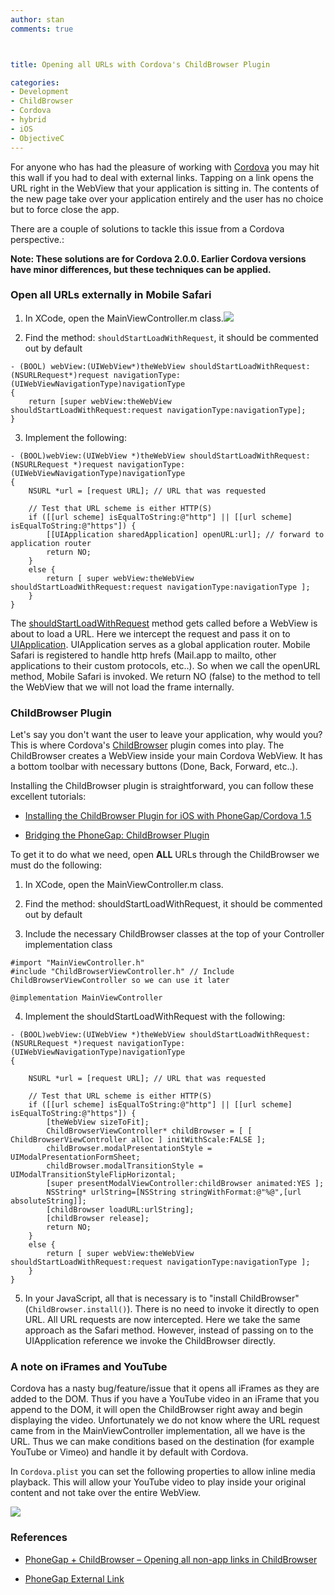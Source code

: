 ```yaml
---
author: stan
comments: true



title: Opening all URLs with Cordova's ChildBrowser Plugin

categories:
- Development
- ChildBrowser
- Cordova
- hybrid
- iOS
- ObjectiveC
---
```


For anyone who has had the pleasure of working with [Cordova](http://www.phonegap.com) you may hit this wall if you had to deal with external links. Tapping on a link opens the URL right in the WebView that your application is sitting in. The contents of the new page take over your application entirely and the user has no choice but to force close the app.





There are a couple of solutions to tackle this issue from a Cordova perspective.:





**Note: These solutions are for Cordova 2.0.0. Earlier Cordova versions have minor differences, but these techniques can be applied.**





### Open all URLs externally in Mobile Safari







  1. In XCode, open the MainViewController.m class.[![](http://moduscreate.com/wp-content/uploads/2012/09/1MainViewController2-300x218.jpeg)](http://moduscreate.com/opening-all-urls-with-phonegaps-childbrowser-plugin/1mainviewcontroller/)


  2. Find the method: `shouldStartLoadWithRequest`, it should be commented out by default




    
    - (BOOL) webView:(UIWebView*)theWebView shouldStartLoadWithRequest:(NSURLRequest*)request navigationType:(UIWebViewNavigationType)navigationType
    {
        return [super webView:theWebView shouldStartLoadWithRequest:request navigationType:navigationType];
    }
    



  3. Implement the following:




    
    - (BOOL)webView:(UIWebView *)theWebView shouldStartLoadWithRequest:(NSURLRequest *)request navigationType:(UIWebViewNavigationType)navigationType
    {
        NSURL *url = [request URL]; // URL that was requested
    
        // Test that URL scheme is either HTTP(S)
        if ([[url scheme] isEqualToString:@"http"] || [[url scheme] isEqualToString:@"https"]) {
            [[UIApplication sharedApplication] openURL:url]; // forward to application router
            return NO;
        }
        else {
            return [ super webView:theWebView shouldStartLoadWithRequest:request navigationType:navigationType ];
        }   
    }
    






The [shouldStartLoadWithRequest](http://developer.apple.com/library/ios/#documentation/uikit/reference/UIWebViewDelegate_Protocol/Reference/Reference.html) method gets called before a WebView is about to load a URL. Here we intercept the request and pass it on to [UIApplication](https://developer.apple.com/library/ios/#documentation/UIKit/Reference/UIApplication_Class/Reference/Reference.html). UIApplication serves as a global application router. Mobile Safari is registered to handle http hrefs (Mail.app to mailto, other applications to their custom protocols, etc..). So when we call the openURL method, Mobile Safari is invoked. We return NO (false) to the method to tell the WebView that we will not load the frame internally.





### ChildBrowser Plugin





Let's say you don't want the user to leave your application, why would you? This is where Cordova's [ChildBrowser](https://github.com/purplecabbage/phonegap-plugins/tree/master/iPhone/ChildBrowser) plugin comes into play. The ChildBrowser creates a WebView inside your main Cordova WebView. It has a bottom toolbar with necessary buttons (Done, Back, Forward, etc..).





Installing the ChildBrowser plugin is straightforward, you can follow these excellent tutorials:







  * [Installing the ChildBrowser Plugin for iOS with PhoneGap/Cordova 1.5](http://blog.digitalbackcountry.com/2012/03/installing-the-childbrowser-plugin-for-ios-with-phonegapcordova-1-5/)


  * [Bridging the PhoneGap: ChildBrowser Plugin](http://a.shinynew.me/post/19786775381/bridging-the-phonegap-childbrowser-plugin)





To get it to do what we need, open **ALL** URLs through the ChildBrowser we must do the following:







  1. In XCode, open the MainViewController.m class. 


  2. Find the method: shouldStartLoadWithRequest, it should be commented out by default 


  3. Include the necessary ChildBrowser classes at the top of your Controller implementation class




    
    #import "MainViewController.h"
    #include "ChildBrowserViewController.h" // Include ChildBrowserViewController so we can use it later
    
    @implementation MainViewController
    



  4. Implement the shouldStartLoadWithRequest with the following:




    
    - (BOOL)webView:(UIWebView *)theWebView shouldStartLoadWithRequest:(NSURLRequest *)request navigationType:(UIWebViewNavigationType)navigationType
    {
    
        NSURL *url = [request URL]; // URL that was requested
    
        // Test that URL scheme is either HTTP(S)
        if ([[url scheme] isEqualToString:@"http"] || [[url scheme] isEqualToString:@"https"]) {
            [theWebView sizeToFit];
            ChildBrowserViewController* childBrowser = [ [ ChildBrowserViewController alloc ] initWithScale:FALSE ];
            childBrowser.modalPresentationStyle = UIModalPresentationFormSheet;
            childBrowser.modalTransitionStyle = UIModalTransitionStyleFlipHorizontal;
            [super presentModalViewController:childBrowser animated:YES ];
            NSString* urlString=[NSString stringWithFormat:@"%@",[url absoluteString]];
            [childBrowser loadURL:urlString];
            [childBrowser release];
            return NO;
        }
        else {
            return [ super webView:theWebView shouldStartLoadWithRequest:request navigationType:navigationType ];
        }   
    }
    



  5. In your JavaScript, all that is necessary is to "install ChildBrowser" (`ChildBrowser.install()`). There is no need to invoke it directly to open URL. All URL requests are now intercepted. 
Here we take the same approach as the Safari method. However, instead of passing on to the UIApplication reference we invoke the ChildBrowser directly.







### A note on iFrames and YouTube





Cordova has a nasty bug/feature/issue that it opens all iFrames as they are added to the DOM. Thus if you have a YouTube video in an iFrame that you append to the DOM, it will open the ChildBrowser right away and begin displaying the video. Unfortunately we do not know where the URL request came from in the MainViewController implementation, all we have is the URL. Thus we can make conditions based on the destination (for example YouTube or Vimeo) and handle it by default with Cordova.





In `Cordova.plist` you can set the following properties to allow inline media playback. This will allow your YouTube video to play inside your original content and not take over the entire WebView.





[![](http://moduscreate.com/wp-content/uploads/2012/09/fx6h2-300x85.png)](http://moduscreate.com/opening-all-urls-with-phonegaps-childbrowser-plugin/fx6h/)





### References







  * [PhoneGap + ChildBrowser – Opening all non-app links in ChildBrowser](http://ethellenterprises.com/2012/02/phonegap-childbrowser-opening-all-non-app-links-in-childbrowser/)


  * [PhoneGap External Link](http://www.tonylea.com/2011/phonegap-external-link/)





